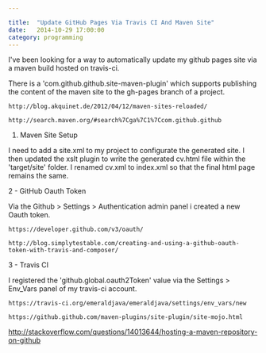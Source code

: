 ```yaml
---

title:  "Update GitHub Pages Via Travis CI And Maven Site"
date:   2014-10-29 17:00:00
category: programming
---
```


I've been looking for a way to automatically update my github pages site via a maven build hosted on travis-ci. 

There is a 'com.github.github.site-maven-plugin' which supports publishing the content of the maven site to the gh-pages branch of a project.

	http://blog.akquinet.de/2012/04/12/maven-sites-reloaded/

	http://search.maven.org/#search%7Cga%7C1%7Ccom.github.github

1. Maven Site Setup 

I need to add a site.xml to my project to configurate the generated site. 
I then updated the xslt plugin to write the generated cv.html file within the 'target/site' folder.
I renamed cv.xml to index.xml so that the final html page remains the same.

2 - GitHub Oauth Token

Via the Github > Settings > Authentication admin panel i created a new Oauth token.

	https://developer.github.com/v3/oauth/

	http://blog.simplytestable.com/creating-and-using-a-github-oauth-token-with-travis-and-composer/

3 - Travis CI

I registered the 'github.global.oauth2Token' value via the Settings > Env_Vars panel of my travis-ci account.

	https://travis-ci.org/emeraldjava/emeraldjava/settings/env_vars/new

	https://github.github.com/maven-plugins/site-plugin/site-mojo.html
	

http://stackoverflow.com/questions/14013644/hosting-a-maven-repository-on-github
